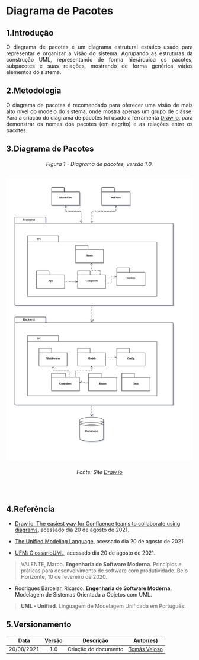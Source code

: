 # Diagrama de Pacotes

## 1.Introdução

<p align = "justify">O diagrama de pacotes é um diagrama estrutural estático usado para representar e organizar a visão do sistema. Agrupando as estruturas da construção UML, representando de forma hierárquica os pacotes, subpacotes e suas relações, mostrando de forma genérica vários elementos do sistema.</p> 

## 2.Metodologia

<p align = "justify">O diagrama de pacotes é recomendado para oferecer uma visão de mais alto nível do modelo do sistema, onde mostra apenas um grupo de classe. Para a criação do diagrama de pacotes foi usado a ferramenta <a href="https://drawio-app.com/" target="_blank">Draw.io</a>, para demonstrar os nomes dos pacotes (em negrito) e as relações entre os pacotes.</p> 

## 3.Diagrama de Pacotes

<h6 align = "center">Figura 1 - Diagrama de pacotes, versão 1.0.</h6>

![Diagrama-de-Pacotes](../desenhoSoftwareBase/img/diagrama_pacotes.png)

<h6 align = "center">Fonte: Site <a href="https://drawio-app.com/" target="_blank">Draw.io</a></h6></br>



## 4.Referência


* [Draw.io: The easiest way for Confluence teams to collaborate using diagrams](https://drawio-app.com/), acessado dia 20 de agosto de 2021.

* [The Unified Modeling Language](https://www.uml-diagrams.org/multi-layered-web-architecture-uml-package-diagram-example.html), acessado dia 20 de agosto de 2021.

* [UFM: GlossarioUML](https://homepages.dcc.ufmg.br/~amendes/GlossarioUML/glossario/conteudo/pacotes/pacote.htm), acessado dia 20 de agosto de 2021.


> VALENTE, Marco. **Engenharia de Software Moderna**. Princípios e práticas para desenvolvimento de software com produtividade. Belo Horizonte, 10 de fevereiro de 2020.

* Rodrigues Barcelar, Ricardo. **Engenharia de Software Moderna**. Modelagem de Sistemas Orientada a Objetos com UML.

> **UML - Unified**. Linguagem de Modelagem Unificada em Português.

## 5.Versionamento

| Data | Versão | Descrição | Autor(es) | 
| :----: | :----: | :----: | :----: | 
| 20/08/2021 | 1.0 | Criação do documento | [Tomás Veloso](https://github.com/tomasvelos0) | 
